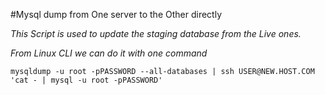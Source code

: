#Mysql dump from One server to the Other directly 

*This Script is used to update the staging database from the Live ones.*

*From Linux CLI we can do it with one command*

  ```
mysqldump -u root -pPASSWORD --all-databases | ssh USER@NEW.HOST.COM 'cat - | mysql -u root -pPASSWORD'

  ```


